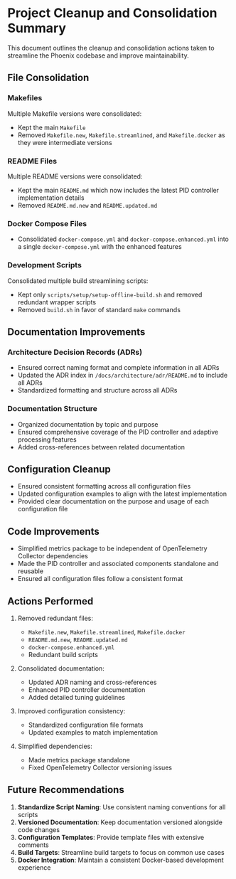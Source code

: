 # Project Cleanup and Consolidation Summary

This document outlines the cleanup and consolidation actions taken to streamline the Phoenix codebase and improve maintainability.

## File Consolidation

### Makefiles

Multiple Makefile versions were consolidated:
- Kept the main `Makefile` 
- Removed `Makefile.new`, `Makefile.streamlined`, and `Makefile.docker` as they were intermediate versions

### README Files

Multiple README versions were consolidated:
- Kept the main `README.md` which now includes the latest PID controller implementation details
- Removed `README.md.new` and `README.updated.md`

### Docker Compose Files

- Consolidated `docker-compose.yml` and `docker-compose.enhanced.yml` into a single `docker-compose.yml` with the enhanced features

### Development Scripts

Consolidated multiple build streamlining scripts:
- Kept only `scripts/setup/setup-offline-build.sh` and removed redundant wrapper scripts
- Removed `build.sh` in favor of standard `make` commands

## Documentation Improvements

### Architecture Decision Records (ADRs)

- Ensured correct naming format and complete information in all ADRs
- Updated the ADR index in `/docs/architecture/adr/README.md` to include all ADRs
- Standardized formatting and structure across all ADRs

### Documentation Structure

- Organized documentation by topic and purpose
- Ensured comprehensive coverage of the PID controller and adaptive processing features
- Added cross-references between related documentation

## Configuration Cleanup

- Ensured consistent formatting across all configuration files
- Updated configuration examples to align with the latest implementation
- Provided clear documentation on the purpose and usage of each configuration file

## Code Improvements

- Simplified metrics package to be independent of OpenTelemetry Collector dependencies
- Made the PID controller and associated components standalone and reusable
- Ensured all configuration files follow a consistent format

## Actions Performed

1. Removed redundant files:
   - `Makefile.new`, `Makefile.streamlined`, `Makefile.docker`
   - `README.md.new`, `README.updated.md`
   - `docker-compose.enhanced.yml`
   - Redundant build scripts

2. Consolidated documentation:
   - Updated ADR naming and cross-references
   - Enhanced PID controller documentation
   - Added detailed tuning guidelines

3. Improved configuration consistency:
   - Standardized configuration file formats
   - Updated examples to match implementation

4. Simplified dependencies:
   - Made metrics package standalone
   - Fixed OpenTelemetry Collector versioning issues

## Future Recommendations

1. **Standardize Script Naming**: Use consistent naming conventions for all scripts
2. **Versioned Documentation**: Keep documentation versioned alongside code changes
3. **Configuration Templates**: Provide template files with extensive comments
4. **Build Targets**: Streamline build targets to focus on common use cases
5. **Docker Integration**: Maintain a consistent Docker-based development experience